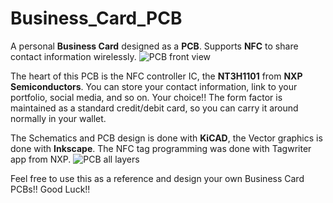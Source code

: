 # Business_Card_PCB
A personal <b>Business Card</b> designed as a <b>PCB</b>. Supports <b>NFC</b> to share contact information wirelessly.
![PCB front view](https://user-images.githubusercontent.com/22257322/212734680-56e4b8f4-9d41-4294-b3af-e1afb594dcd1.png)

The heart of this PCB is the NFC controller IC, the <b>NT3H1101</b> from <b>NXP Semiconductors</b>.
You can store your contact information, link to your portfolio, social media, and so on. Your choice!!
The form factor is maintained as a standard credit/debit card, so you can carry it around normally in your wallet.

The Schematics and PCB design is done with <b>KiCAD</b>, the Vector graphics is done with <b>Inkscape</b>.
The NFC tag programming was done with Tagwriter app from NXP.
![PCB all layers](https://user-images.githubusercontent.com/22257322/212734785-63aa6574-54da-489c-9b91-a3fcea402cf9.png)

Feel free to use this as a reference and design your own Business Card PCBs!! Good Luck!! 
